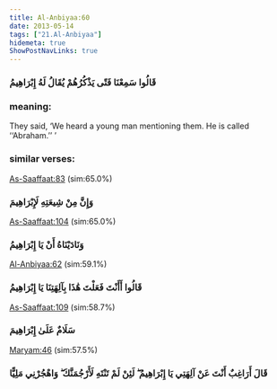 ```yaml
---
title: Al-Anbiyaa:60
date: 2013-05-14
tags: ["21.Al-Anbiyaa"]
hidemeta: true 
ShowPostNavLinks: true 
---
```

### قَالُوا سَمِعْنَا فَتًى يَذْكُرُهُمْ يُقَالُ لَهُ إِبْرَاهِيمُ
### meaning: 
They said, ‘We heard a young man mentioning them. He is called ‘‘Abraham.’’ ’
### similar verses: 

[As-Saaffaat:83](/37/83) (sim:65.0%)

### وَإِنَّ مِنْ شِيعَتِهِ لَإِبْرَاهِيمَ

[As-Saaffaat:104](/37/104) (sim:65.0%)

### وَنَادَيْنَاهُ أَنْ يَا إِبْرَاهِيمُ

[Al-Anbiyaa:62](/21/62) (sim:59.1%)

### قَالُوا أَأَنْتَ فَعَلْتَ هَٰذَا بِآلِهَتِنَا يَا إِبْرَاهِيمُ

[As-Saaffaat:109](/37/109) (sim:58.7%)

### سَلَامٌ عَلَىٰ إِبْرَاهِيمَ

[Maryam:46](/19/46) (sim:57.5%)

### قَالَ أَرَاغِبٌ أَنْتَ عَنْ آلِهَتِي يَا إِبْرَاهِيمُ ۖ لَئِنْ لَمْ تَنْتَهِ لَأَرْجُمَنَّكَ ۖ وَاهْجُرْنِي مَلِيًّا
